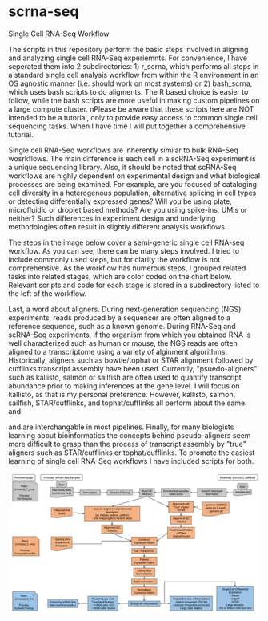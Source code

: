# scrna-seq
Single Cell RNA-Seq Workflow

The scripts in this repository perform the basic steps involved in aligning and analyzing single cell RNA-Seq experiemnts. For convenience, I have seperated them into 2 subdirectories: 1) r_scrna, which performs all steps in a standard single cell analysis workflow from within the R environment in an OS agnostic manner (i.e. should work on most systems) or 2) bash_scrna, which uses bash scripts to do aligments. The R based choice is easier to follow, while the bash scripts are more useful in making custom pipelines on a large compute cluster. nPlease be aware that these scripts here are NOT intended to be a tutorial, only to provide easy access to common single cell sequencing tasks. When I have time I will put together a comprehensive tutorial.

Single cell RNA-Seq workflows are inherently similar to bulk RNA-Seq wosrkflows. The main difference is each cell in a scRNA-Seq experiment is a unique sequencing library. Also, it should be noted that scRNA-Seq workflows are highly dependent on experimental design and what biological processes are being examined. For example, are you focused of cataloging cell diversity in a heterogenous population, alternative splicing in cell types or detecting differentially expressed genes? Will you be using plate, microfluidic or droplet based methods? Are you using spike-ins, UMIs or neither? Such differences in experiment design and underlying methodologies often result in slightly different analysis workflows.

The steps in the image below cover a semi-generic single cell RNA-seq workflow. As you can see, there can be many steps involved. I tried to include commonly used steps, but for clarity the workflow is not comprehensive. As the workflow has numerous steps, I grouped related tasks into related stages, which are color coded on the chart below. Relevant scripts and code for each stage is stored in a subdirectory listed to the left of the workflow.

Last, a word about aligners. During next-generation sequencing (NGS) experiments, reads produced by a sequencer are often aligned to a reference sequence, such as a known genome. During RNA-Seq and scRNA-Seq experiments, if the organism from which you obtained RNA is well characterized such as human or mouse, the NGS reads are often aligned to a transcriptome using a variety of alginment algorithms. Historically, aligners such as bowtie/tophat or STAR alignment followed by cufflinks transcript assembly have been used. Currently, "psuedo-aligners" such as kallisto, salmon or sailfish are often used to quantify transcript abundance prior to making inferences at the gene level. I will focus on kallisto, as that is my personal preference. However, kallisto, salmon, sailfish, STAR/cufflinks, and tophat/cufflinks  all perform about the same. and 

and are interchangable in most pipelines. Finally, for many biologists learning about bioinformatics the concepts behind pseudo-aligners seem more difficult to grasp than the process of transcript assembly by "true" aligners such as STAR/cufflinks or tophat/cufflinks. To promote the easiest learning of single cell RNA-Seq workflows I have included scripts for both.

![Alt text](https://github.com/ctrhodes/scRNA-seq/blob/master/scRNA-expanded.png?raw=true)


